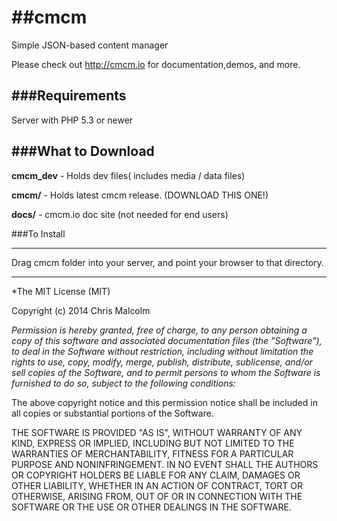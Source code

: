 ##cmcm
====

Simple JSON-based content manager

Please check out http://cmcm.io for documentation,demos, and more.

###Requirements
-----
Server with PHP 5.3 or newer

###What to Download
-----
__cmcm_dev__ - Holds dev files( includes media / data files)

__cmcm/__  - Holds latest cmcm release. (DOWNLOAD THIS ONE!)

__docs/__  - cmcm.io doc site (not needed for end users)

###To Install

-----
Drag cmcm folder into your server, and point your browser to that directory.

-----




*The MIT License (MIT)

Copyright (c) 2014 Chris Malcolm

*Permission is hereby granted, free of charge, to any person obtaining a copy
of this software and associated documentation files (the "Software"), to deal
in the Software without restriction, including without limitation the rights
to use, copy, modify, merge, publish, distribute, sublicense, and/or sell
copies of the Software, and to permit persons to whom the Software is
furnished to do so, subject to the following conditions:*

The above copyright notice and this permission notice shall be included in all
copies or substantial portions of the Software.

THE SOFTWARE IS PROVIDED "AS IS", WITHOUT WARRANTY OF ANY KIND, EXPRESS OR
IMPLIED, INCLUDING BUT NOT LIMITED TO THE WARRANTIES OF MERCHANTABILITY,
FITNESS FOR A PARTICULAR PURPOSE AND NONINFRINGEMENT. IN NO EVENT SHALL THE
AUTHORS OR COPYRIGHT HOLDERS BE LIABLE FOR ANY CLAIM, DAMAGES OR OTHER
LIABILITY, WHETHER IN AN ACTION OF CONTRACT, TORT OR OTHERWISE, ARISING FROM,
OUT OF OR IN CONNECTION WITH THE SOFTWARE OR THE USE OR OTHER DEALINGS IN THE
SOFTWARE.